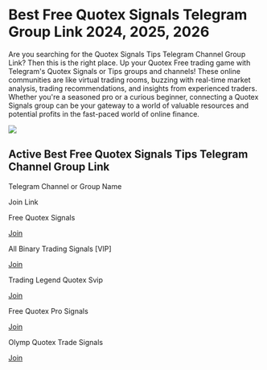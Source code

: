 # Best Free Quotex Signals Telegram Group Link 2024, 2025, 2026

Are you searching for the Quotex Signals Tips Telegram Channel Group
Link? Then this is the right place. Up your Quotex Free trading game
with Telegram's Quotex Signals or Tips groups and channels! These online
communities are like virtual trading rooms, buzzing with real-time
market analysis, trading recommendations, and insights from experienced
traders. Whether you're a seasoned pro or a curious beginner, connecting
a Quotex Signals group can be your gateway to a world of valuable
resources and potential profits in the fast-paced world of online
finance.

[![](https://static.quotex.io/files/8_en/300_250.jpg)](https://traff.sbs/brokerqxsignupf)

## Active Best Free Quotex Signals Tips Telegram Channel Group Link

Telegram Channel or Group Name

Join Link

Free Quotex Signals

[Join](\%22https://telegra.ph/Free-Forex-Trading-Signals-08-25\%22)

All Binary Trading Signals \[VIP\]

[Join](\%22https://telegra.ph/Free-Forex-Trading-Signals-08-25\%22)

Trading Legend Quotex Svip

[Join](\%22https://telegra.ph/Free-Forex-Trading-Signals-08-25\%22)

Free Quotex Pro Signals

[Join](\%22https://telegra.ph/Free-Forex-Trading-Signals-08-25\%22)

Olymp Quotex Trade Signals

[Join](\%22https://telegra.ph/Free-Forex-Trading-Signals-08-25\%22)

